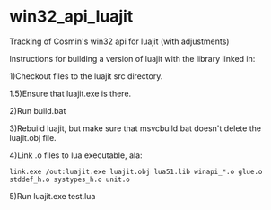 win32_api_luajit
================

Tracking of Cosmin's win32 api for luajit (with adjustments)


Instructions for building a version of luajit with the library linked in:

1)Checkout files to the luajit src directory.

1.5)Ensure that luajit.exe is there.

2)Run build.bat

3)Rebuild luajit, but make sure that msvcbuild.bat doesn't delete the luajit.obj file.

4)Link .o files to lua executable, ala:

    link.exe /out:luajit.exe luajit.obj lua51.lib winapi_*.o glue.o stddef_h.o systypes_h.o unit.o


5)Run luajit.exe test.lua


